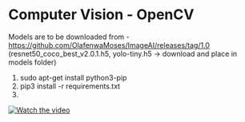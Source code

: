 # Computer Vision - OpenCV

Models are to be downloaded from - https://github.com/OlafenwaMoses/ImageAI/releases/tag/1.0
(resnet50_coco_best_v2.0.1.h5, yolo-tiny.h5 -> download and place in models folder)  

 1. sudo apt-get install python3-pip
 2. pip3 install -r requirements.txt
 3. 

[![Watch the video](https://i.imgur.com/vKb2F1B.png)](https://github.com/sibendu/ComputerVision/blob/master/processed_video.avi)
